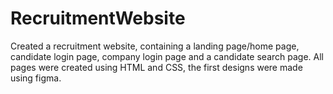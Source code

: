 # RecruitmentWebsite
Created a recruitment website, containing a landing page/home page, candidate login page, company login page and a candidate search page. All pages were created using HTML and CSS, the first designs were made using figma.
